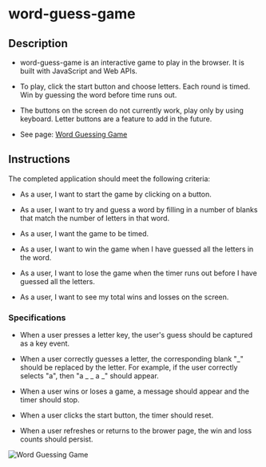 # word-guess-game

## Description
* word-guess-game is an interactive game to play in the browser. It is built with JavaScript and Web APIs.

* To play, click the start button and choose letters. Each round is timed. Win by guessing the word before time runs out.

* The buttons on the screen do not currently work, play only by using keyboard. Letter buttons are a feature to add in the future.

* See page: [Word Guessing Game](https://caitlinw29.github.io/word-guess-game/)

## Instructions
The completed application should meet the following criteria:

* As a user, I want to start the game by clicking on a button. 

* As a user, I want to try and guess a word by filling in a number of blanks that match the number of letters in that word.

* As a user, I want the game to be timed. 

* As a user, I want to win the game when I have guessed all the letters in the word.

* As a user, I want to lose the game when the timer runs out before I have guessed all the letters.

* As a user, I want to see my total wins and losses on the screen. 

### Specifications

* When a user presses a letter key, the user's guess should be captured as a key event.

* When a user correctly guesses a letter, the corresponding blank "_" should be replaced by the letter. For example, if the user correctly selects "a", then "a _ _ a _" should appear. 

* When a user wins or loses a game, a message should appear and the timer should stop. 

* When a user clicks the start button, the timer should reset. 

* When a user refreshes or returns to the brower page, the win and loss counts should persist.

![Word Guessing Game](./assets/images/WGG-SS.png)